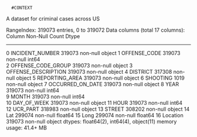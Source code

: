       #CONTEXT
   A dataset for criminal cases across US

RangeIndex: 319073 entries, 0 to 319072
Data columns (total 17 columns):
     Column               Non-Null Count   Dtype  
---  ------               --------------   -----  
 0   INCIDENT_NUMBER      319073 non-null  object 
 1   OFFENSE_CODE         319073 non-null  int64  
 2   OFFENSE_CODE_GROUP   319073 non-null  object 
 3   OFFENSE_DESCRIPTION  319073 non-null  object 
 4   DISTRICT             317308 non-null  object 
 5   REPORTING_AREA       319073 non-null  object 
 6   SHOOTING             1019 non-null    object 
 7   OCCURRED_ON_DATE     319073 non-null  object 
 8   YEAR                 319073 non-null  int64  
 9   MONTH                319073 non-null  int64  
 10  DAY_OF_WEEK          319073 non-null  object 
 11  HOUR                 319073 non-null  int64  
 12  UCR_PART             318983 non-null  object 
 13  STREET               308202 non-null  object 
 14  Lat                  299074 non-null  float64
 15  Long                 299074 non-null  float64
 16  Location             319073 non-null  object 
dtypes: float64(2), int64(4), object(11)
memory usage: 41.4+ MB

